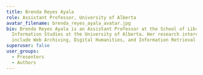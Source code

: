 ```yaml
---
title: Brenda Reyes Ayala
role: Assistant Professor, University of Alberta
avatar_filename: brenda_reyes_ayala_avatar.jpg
bio: Brenda Reyes Ayala is an Assistant Professor at the School of Library and
  Information Studies at the University of Alberta. Her research interests
  include Web Archiving, Digital Humanities, and Information Retrieval.
superuser: false
user_groups:
  - Presenters
  - Authors
---
```


